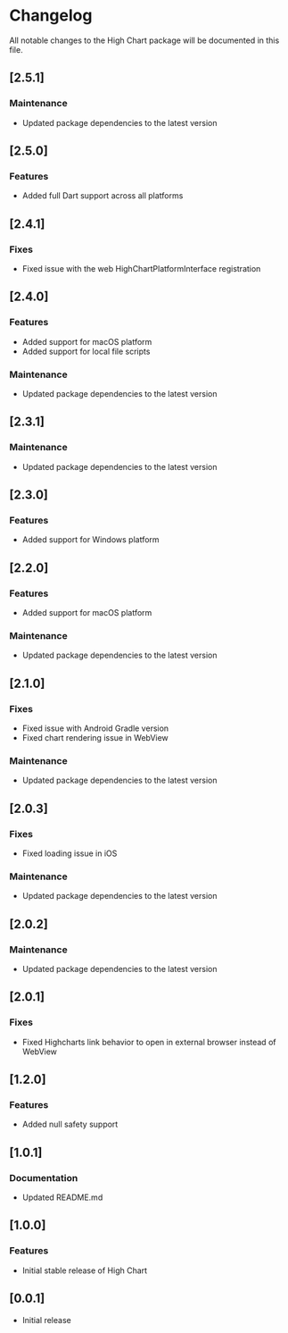 # Changelog

All notable changes to the High Chart package will be documented in this file.

## [2.5.1]
### Maintenance
- Updated package dependencies to the latest version

## [2.5.0]
### Features
- Added full Dart support across all platforms

## [2.4.1]
### Fixes
- Fixed issue with the web HighChartPlatformInterface registration

## [2.4.0]
### Features
- Added support for macOS platform
- Added support for local file scripts
### Maintenance
- Updated package dependencies to the latest version

## [2.3.1]
### Maintenance
- Updated package dependencies to the latest version

## [2.3.0]
### Features
- Added support for Windows platform

## [2.2.0]
### Features
- Added support for macOS platform
### Maintenance
- Updated package dependencies to the latest version

## [2.1.0]
### Fixes
- Fixed issue with Android Gradle version
- Fixed chart rendering issue in WebView
### Maintenance
- Updated package dependencies to the latest version

## [2.0.3]
### Fixes
- Fixed loading issue in iOS
### Maintenance
- Updated package dependencies to the latest version

## [2.0.2]
### Maintenance
- Updated package dependencies to the latest version

## [2.0.1]
### Fixes
- Fixed Highcharts link behavior to open in external browser instead of WebView

## [1.2.0]
### Features
- Added null safety support

## [1.0.1]
### Documentation
- Updated README.md

## [1.0.0]
### Features
- Initial stable release of High Chart

## [0.0.1]
- Initial release
